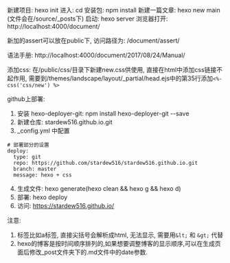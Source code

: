 新建项目: hexo init <folder>
进入: cd <folder>
安装包: npm install
新建一篇文章: hexo new main (文件会在/source/_posts下)
启动: hexo server
浏览器打开: http://localhost:4000/document/

新加的assert可以放在public下, 访问路径为: /document/assert/

语法手册: http://localhost:4000/document/2017/08/24/Manual/

添加css: 在/public/css/目录下新建new.css供使用, 直接在html中添加css链接不起作用, 需要到/themes/landscape/layout/_partial/head.ejs中的第35行添加```<%-
 css('css/new') %>```


github上部署:
1. 安装 hexo-deployer-git: npm install hexo-deployer-git --save
2. 新建仓库: stardew516.github.io.git
3. _config.yml 中配置
  ```
  # 部署部分的设置
  deploy:
    type: git
    repo: https://github.com/stardew516/stardew516.github.io.git
    branch: master
    message: hexo + css
  ```
4. 生成文件: hexo generate(hexo clean && hexo g && hexo d)
5. 部署: hexo deploy
6. 访问: https://stardew516.github.io/

注意:
1. 标签比如a标签, 直接尖括号会解析成html, 无法显示, 需要用`&lt;` 和 `&gt;` 代替
2. hexo的博客是按时间顺序排列的,如果想要调整博客的显示顺序,可以在生成页面后修改_post文件夹下的.md文件中的date参数.